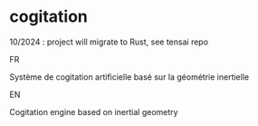 # cogitation

10/2024 : project will migrate to Rust, see tensai repo

FR

Système de cogitation artificielle basé sur la géométrie inertielle

EN

Cogitation engine based on inertial geometry

